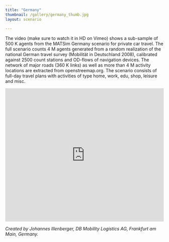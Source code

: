 ```yaml
---
title: "Germany"
thumbnail: /gallery/germany_thumb.jpg
layout: scenario
  
---
```


The video (make sure to watch it in HD on Vimeo) shows a sub-sample of 500 K agents from the MATSim Germany scenario for private car travel. The full scenario counts 4 M agents generated from a random realization of the national German travel survey (Mobilität in Deutschland 2008), calibrated against 2500 count stations and OD-flows of navigation devices. The network of major roads (360 K links) as well as more than 4 M activity locations are extracted from openstreemap.org. The scenario consists of full-day travel plans with activities of type home, work, edu, shop, leisure and misc.

<iframe allowfullscreen="" frameborder="0" height="422" mozallowfullscreen="" src="https://player.vimeo.com/video/124704874" webkitallowfullscreen="" width="100%"></iframe>

_Created by Johannes Illenberger, DB Mobility Logistics AG, Frankfurt am Main, Germany._